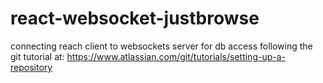# react-websocket-justbrowse
connecting reach client to websockets server for db access
following the git tutorial at: 
https://www.atlassian.com/git/tutorials/setting-up-a-repository

